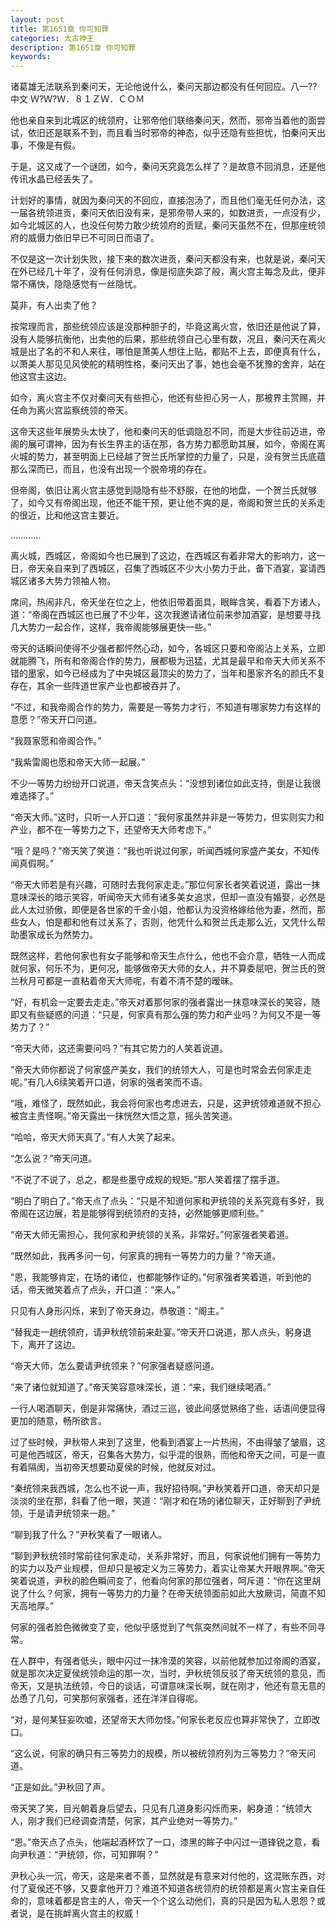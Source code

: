 ```yaml
---
layout: post
title: 第1651章 你可知罪
categories: 太古神王
description: 第1651章 你可知罪
keywords:
---
```


诸葛雄无法联系到秦问天，无论他说什么，秦问天那边都没有任何回应。八一??中文 Ｗ?Ｗ?Ｗ．８１ＺＷ．ＣＯＭ

他也亲自来到北城区的统领府，让邪帝他们联络秦问天，然而，邪帝当着他的面尝试，依旧还是联系不到，而且看当时邪帝的神态，似乎还隐有些担忧，怕秦问天出事，不像是有假。

于是，这又成了一个谜团，如今，秦问天究竟怎么样了？是故意不回消息，还是他传讯水晶已经丢失了。

计划好的事情，就因为秦问天的不回应，直接泡汤了，而且他们毫无任何办法，这一届各统领进贡，秦问天依旧没有来，是邪帝带人来的，如数进贡，一点没有少，如今北城区的人，也没任何势力敢少统领府的贡赋，秦问天虽然不在，但那座统领府的威慑力依旧早已不可同日而语了。

不仅是这一次计划失败，接下来的数次进贡，秦问天都没有来，也就是说，秦问天在外已经几十年了，没有任何消息，像是彻底失踪了般，离火宫主每念及此，便非常不痛快，隐隐感觉有一丝隐忧。

莫非，有人出卖了他？

按常理而言，那些统领应该是没那种胆子的，毕竟这离火宫，依旧还是他说了算，没有人能够抗衡他，出卖他的后果，那些统领自己心里有数，况且，秦问天在离火城是出了名的不和人来往，哪怕是萧美人想往上贴，都贴不上去，即便真有什么，以萧美人那见见风使舵的精明性格，秦问天出了事，她也会毫不犹豫的舍弃，站在他这宫主这边。

如今，离火宫主不仅对秦问天有些担心，他还有些担心另一人，那被界主赏赐，并任命为离火宫监察统领的帝天。

这帝天这些年展势头太快了，他和秦问天的低调隐忍不同，而是大步往前迈进，帝阁的展可谓神，因为有长生界主的话在那，各方势力都愿助其展，如今，帝阁在离火城的势力，甚至明面上已经越了贺兰氏所掌控的力量了，只是，没有贺兰氏底蕴那么深而已，而且，也没有出现一个脱帝境的存在。

但帝阁，依旧让离火宫主感觉到隐隐有些不舒服，在他的地盘，一个贺兰氏就够了，如今又有帝阁出现，他还不能干预，更让他不爽的是，帝阁和贺兰氏的关系走的很近，比和他这宫主要近。

…………

离火城，西城区，帝阁如今也已展到了这边，在西城区有着非常大的影响力，这一日，帝天亲自来到了西城区，召集了西城区不少大小势力于此，备下酒宴，宴请西城区诸多大势力领袖人物。

席间，热闹非凡，帝天坐在位之上，他依旧带着面具，眼眸含笑，看着下方诸人，道：“帝阁在西城区也已展了不少年，这次我邀请诸位前来参加酒宴，是想要寻找几大势力一起合作，这样，我帝阁能够展更快一些。”

帝天的话瞬间使得不少强者都怦然心动，如今，各城区只要和帝阁沾上关系，立即就能腾飞，所有和帝阁合作的势力，展都极为迅猛，尤其是最早和帝天大师关系不错的墨家，如今已经成为了中央城区最顶尖的势力了，当年和墨家齐名的颜氏不复存在，其余一些阵道世家产业也都被吞并了。

“不过，和我帝阁合作的势力，需要是一等势力才行，不知道有哪家势力有这样的意愿？”帝天开口问道。

“我聂家愿和帝阁合作。”

“我紫雷阁也愿和帝天大师一起展。”

不少一等势力纷纷开口说道，帝天含笑点头：“没想到诸位如此支持，倒是让我很难选择了。”

“帝天大师。”这时，只听一人开口道：“我何家虽然并非是一等势力，但实则实力和产业，都不在一等势力之下，还望帝天大师考虑下。”

“哦？是吗？”帝天笑了笑道：“我也听说过何家，听闻西城何家盛产美女，不知传闻真假啊。”

“帝天大师若是有兴趣，可随时去我何家走走。”那位何家长者笑着说道，露出一抹意味深长的暗示笑容，听闻帝天大师有诸多美女追求，但却一直没有婚娶，必然是此人太过骄傲，即便是各世家的千金小姐，他都认为没资格嫁给他为妻，然而，那些女人，怕是都和他有过关系了，否则，他凭什么和贺兰氏走那么近，又凭什么帮助墨家成长为然势力。

既然这样，若他何家也有女子能够和帝天生点什么，他也不会介意，牺牲一人而成就何家，何乐不为，更何况，能够做帝天大师的女人，并不算委屈吧，贺兰氏的贺兰秋月可都是一直粘着帝天大师呢，有着不清不楚的暧昧。

“好，有机会一定要去走走。”帝天对着那何家的强者露出一抹意味深长的笑容，随即又有些疑惑的问道：“只是，何家真有那么强的势力和产业吗？为何又不是一等势力了？”

“帝天大师，这还需要问吗？”有其它势力的人笑着说道。

“帝天大师你都说了何家盛产美女，我们的统领大人，可是也时常会去何家走走呢。”有几人6续笑着开口道，何家的强者笑而不语。

“哦，难怪了，既然如此，我会将何家也考虑进去，只是，这尹统领难道就不担心被宫主责怪啊。”帝天露出一抹恍然大悟之意，摇头苦笑道。

“哈哈，帝天大师天真了。”有人大笑了起来。

“怎么说？”帝天问道。

“不说了不说了，总之，都是些墨守成规的规矩。”那人笑着摆了摆手道。

“明白了明白了。”帝天点了点头：“只是不知道何家和尹统领的关系究竟有多好，我帝阁在这边展，若是能够得到统领府的支持，必然能够更顺利些。”

“帝天大师无需担心，我何家和尹统领的关系，非常好。”何家强者笑着道。

“既然如此，我再多问一句，何家真的拥有一等势力的力量？”帝天道。

“恩，我能够肯定，在场的诸位，也都能够作证的。”何家强者笑着道，听到他的话，帝天微笑着点了点头，开口道：“来人。”

只见有人身形闪烁，来到了帝天身边，恭敬道：“阁主。”

“替我走一趟统领府，请尹秋统领前来赴宴。”帝天开口说道，那人点头，躬身退下，离开了这边。

“帝天大师，怎么要请尹统领来？”何家强者疑惑问道。

“来了诸位就知道了。”帝天笑容意味深长，道：“来，我们继续喝酒。”

一行人喝酒聊天，倒是非常痛快，酒过三巡，彼此间感觉熟络了些，话语间便显得更加的随意，畅所欲言。

过了些时候，尹秋带人来到了这里，他看到酒宴上一片热闹，不由得皱了皱眉，这可是他西城区，帝天，召集各大势力，似乎混的很熟，而他和帝天之间，可是一直有着隔阂，当初帝天想要动夏侯的时候，他就反对过。

“秦统领来我西城，怎么也不说一声，我好招待啊。”尹秋笑着开口道，帝天却只是淡淡的坐在那，斜看了他一眼，笑道：“刚才和在场的诸位聊天，正好聊到了尹统领，于是请尹统领来一趟。”

“聊到我了什么？”尹秋笑看了一眼诸人。

“聊到尹秋统领时常前往何家走动，关系非常好，而且，何家说他们拥有一等势力的实力以及产业规模，但却只是被定义为三等势力，着实让帝某大开眼界啊。”帝天笑着说道，尹秋的脸色瞬间变了，他看向何家的那位强者，呵斥道：“你在这里胡说了什么？何家，拥有一等势力的力量？在帝天统领面前如此大放厥词，简直不知天高地厚。”

何家的强者脸色微微变了变，他似乎感觉到了气氛突然间就不一样了，有些不同寻常。

在人群中，有强者低头，眼中闪过一抹冷漠的笑容，以前他就参加过帝阁的酒宴，就是那次决定夏侯统领命运的那一次，当时，尹秋统领反驳了帝天统领的意见，而帝天，又是执法统领，今日的谈话，可谓意味深长啊，就在刚才，他还有意无意的怂恿了几句，可笑那何家强者，还在洋洋自得呢。

“对，是何某狂妄吹嘘，还望帝天大师勿怪。”何家长老反应也算非常快了，立即改口。

“这么说，何家的确只有三等势力的规模，所以被统领府列为三等势力？”帝天问道。

“正是如此。”尹秋回了声。

帝天笑了笑，目光朝着身后望去，只见有几道身影闪烁而来，躬身道：“统领大人，刚才我们已经调查清楚，何家，其产业绝对一等势力。”

“恩。”帝天点了点头，他端起酒杯饮了一口，漆黑的眸子中闪过一道锋锐之意，看向尹秋道：“尹统领，你，可知罪啊？”

尹秋心头一沉，帝天，这是来者不善，显然就是有意来对付他的，这混账东西，对付了夏侯还不够，又要拿他开刀？难道不知道各统领府的统领都是离火宫主亲自任命的，意味着都是宫主的人，帝天一个个这么动他们，真的只是因为私人恩怨？或者说，是在挑衅离火宫主的权威！
